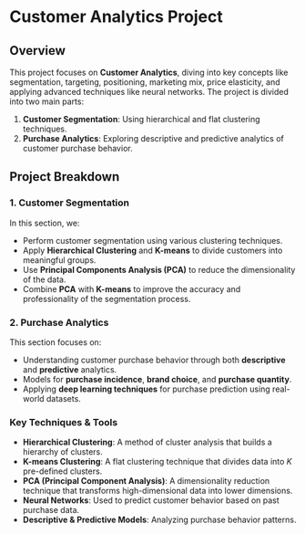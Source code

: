 # Customer Analytics Project

## Overview

This project focuses on **Customer Analytics**, diving into key concepts like segmentation, targeting, positioning, marketing mix, price elasticity, and applying advanced techniques like neural networks. The project is divided into two main parts:

1. **Customer Segmentation**: Using hierarchical and flat clustering techniques.
2. **Purchase Analytics**: Exploring descriptive and predictive analytics of customer purchase behavior.

## Project Breakdown

### 1. Customer Segmentation
In this section, we:
- Perform customer segmentation using various clustering techniques.
- Apply **Hierarchical Clustering** and **K-means** to divide customers into meaningful groups.
- Use **Principal Components Analysis (PCA)** to reduce the dimensionality of the data.
- Combine **PCA** with **K-means** to improve the accuracy and professionality of the segmentation process.

### 2. Purchase Analytics
This section focuses on:
- Understanding customer purchase behavior through both **descriptive** and **predictive** analytics.
- Models for **purchase incidence**, **brand choice**, and **purchase quantity**.
- Applying **deep learning techniques** for purchase prediction using real-world datasets.

### Key Techniques & Tools
- **Hierarchical Clustering**: A method of cluster analysis that builds a hierarchy of clusters.
- **K-means Clustering**: A flat clustering technique that divides data into *K* pre-defined clusters.
- **PCA (Principal Component Analysis)**: A dimensionality reduction technique that transforms high-dimensional data into lower dimensions.
- **Neural Networks**: Used to predict customer behavior based on past purchase data.
- **Descriptive & Predictive Models**: Analyzing purchase behavior patterns.
